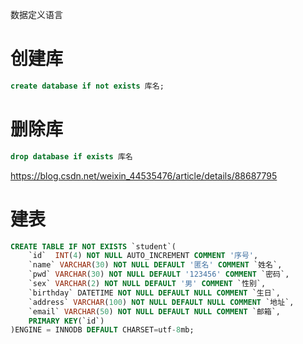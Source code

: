 数据定义语言

# 创建库
```sql
create database if not exists 库名;
```

# 删除库
```sql
drop database if exists 库名
```

https://blog.csdn.net/weixin_44535476/article/details/88687795


# 建表
```SQL
CREATE TABLE IF NOT EXISTS `student`(
	`id`  INT(4) NOT NULL AUTO_INCREMENT COMMENT '序号',
	`name` VARCHAR(30) NOT NULL DEFAULT '匿名' COMMENT `姓名`,
	`pwd` VARCHAR(30) NOT NULL DEFAULT '123456' COMMENT `密码`,
	`sex` VARCHAR(2) NOT NULL DEFAULT '男' COMMENT `性别`,
	`birthday` DATETIME NOT NULL DEFAULT NULL COMMENT `生日`,
	`address` VARCHAR(100) NOT NULL DEFAULT NULL COMMENT `地址`,
	`email` VARCHAR(50) NOT NULL DEFAULT NULL COMMENT `邮箱`,
	PRIMARY KEY(`id`)
)ENGINE = INNODB DEFAULT CHARSET=utf-8mb;
```